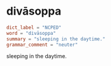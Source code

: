 # divāsoppa

``` toml
dict_label = "NCPED"
word = "divāsoppa"
summary = "sleeping in the daytime."
grammar_comment = "neuter"
```

sleeping in the daytime.


